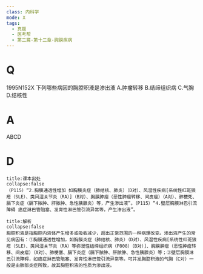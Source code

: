 ```yaml
---
class: 内科学
mode: X
tags:
  - 真题
  - 医考帮
  - 第二篇-第十二章-胸膜疾病
---
```


# Q
1995N152X 下列哪些病因的胸腔积液是渗出液
A.肿瘤转移
B.结缔组织病
C.气胸
D.结核性

# A
ABCD
# D
```ad-note
title:课本出处
collapse:false
（P115）“2.胸膜通透性增加 如胸膜炎症（肺结核、肺炎）（D对）、风湿性疾病[系统性红斑狼疮（SLE）、类风湿关节炎（RA）]（B对）、胸膜肿瘤（恶性肿瘤转移、间皮瘤）（A对）、肺梗死、膈下炎症（膈下脓肿、肝脓肿、急性胰腺炎）等，产生渗出液”。（P115）“4.壁层胸膜淋巴引流障碍 癌症淋巴管阻塞、发育性淋巴管引流异常等，产生渗出液”。
```

```ad-summary
title:解析
collapse:false
胸腔积液是指胸腔内液体产生增多或吸收减少，超出正常范围的一种病理改变。渗出液产生的常见病因有：①胸膜通透性增加，如胸膜炎症（肺结核、肺炎）（D对）、风湿性疾病[系统性红斑狼疮（SLE）、类风湿关节炎（RA）等弥漫性结缔组织病（P808）（B对）]、胸膜肿瘤（恶性肿瘤转移、间皮瘤）（A对）、肺梗塞、膈下炎症（膈下脓肿、肝脓肿、急性胰腺炎）等；②壁层胸膜淋巴引流障碍，如癌症淋巴管阻塞、发育性淋巴管引流异常等。可并发胸腔积液的气胸（C对）一般是由肺部炎症所致，故其胸腔积液的性质为渗出液。
```

